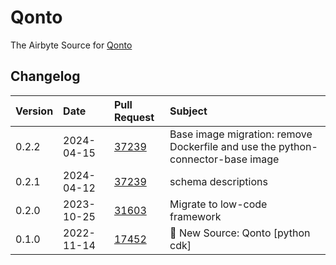 # Qonto

The Airbyte Source for [Qonto](https://qonto.com)

## Changelog

| Version | Date       | Pull Request                                             | Subject                           |
| :------ | :--------- | :------------------------------------------------------- | :-------------------------------- |
| 0.2.2 | 2024-04-15 | [37239](https://github.com/airbytehq/airbyte/pull/37239) | Base image migration: remove Dockerfile and use the python-connector-base image |
| 0.2.1 | 2024-04-12 | [37239](https://github.com/airbytehq/airbyte/pull/37239) | schema descriptions |
| 0.2.0   | 2023-10-25 | [31603](https://github.com/airbytehq/airbyte/pull/31603) | Migrate to low-code framework |
| 0.1.0   | 2022-11-14 | [17452](https://github.com/airbytehq/airbyte/pull/17452) | 🎉 New Source: Qonto [python cdk] |
